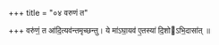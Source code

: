 +++
title = "०४ वरुणं त"

+++
वरु॑णं॒ त आ॑दि॒त्यव॑न्तमृच्छन्तु। ये मा॑ऽघा॒यव॑ ए॒तस्या॑ दि॒शोऽभि॒दासा॑त् ॥